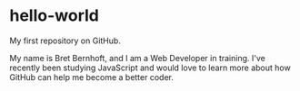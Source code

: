 # hello-world
My first repository on GitHub.

My name is Bret Bernhoft, and I am a Web Developer in training. I've recently been studying JavaScript and would love to learn more about how GitHub can help me become a better coder.
